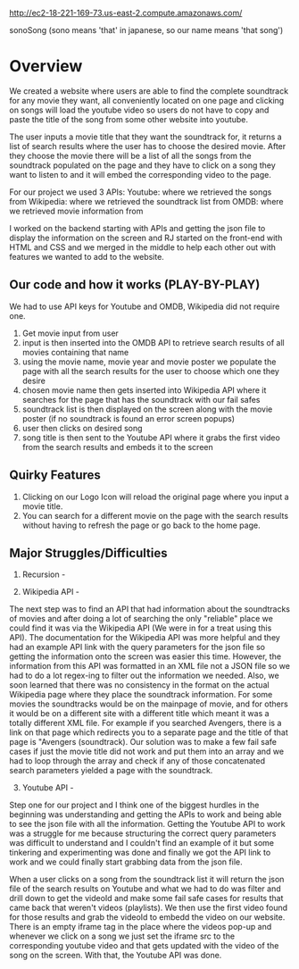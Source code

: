 http://ec2-18-221-169-73.us-east-2.compute.amazonaws.com/

sonoSong (sono means 'that' in japanese, so our name means 'that song')

# Overview

We created a website where users are able to find the complete soundtrack for any movie they want, all conveniently located on one page and clicking on songs will load the youtube video so users do not have to copy and paste the title of the song from some other website into youtube.

The user inputs a movie title that they want the soundtrack for, it returns a list of search results where the user has to choose the desired movie. After they choose the movie there will be a list of all the songs from the soundtrack populated on the page and they have to click on a song they want to listen to and it will embed the corresponding video to the page.

For our project we used 3 APIs: 
    Youtube: where we retrieved the songs from
    Wikipedia: where we retrieved the soundtrack list from
    OMDB: where we retrieved movie information from

I worked on the backend starting with APIs and getting the json file to display the information on the screen and RJ started on the front-end with HTML and CSS and we merged in the middle to help each other out with features we wanted to add to the website.

## Our code and how it works (PLAY-BY-PLAY)

We had to use API keys for Youtube and OMDB, Wikipedia did not require one.

1. Get movie input from user  
2. input is then inserted into the OMDB API to retrieve search results of all movies containing that name 
3. using the movie name, movie year and movie poster we populate the page with all the search results for the user to choose which one they desire 
4. chosen movie name then gets inserted into Wikipedia API where it searches for the page that has the soundtrack with our fail safes 
5. soundtrack list is then displayed on the screen along with the movie poster (if no soundtrack is found an error screen popups) 
6. user then clicks on desired song 
7. song title is then sent to the Youtube API where it grabs the first video from the search results and embeds it to the screen

## Quirky Features

1. Clicking on our Logo Icon will reload the original page where you input a movie title.
2. You can search for a different movie on the page with the search results without having to refresh the page or go back to the home page.

## Major Struggles/Difficulties

1. Recursion - 

2. Wikipedia API - 

The next step was to find an API that had information about the soundtracks of movies and after doing a lot of searching the only "reliable" place we could find it was via the Wikipedia API (We were in for a treat using this API). The documentation for the Wikipedia API was more helpful and they had an example API link with the query parameters for the json file so getting the information onto the screen was easier this time. However, the information from this API was formatted in an XML file not a JSON file so we had to do a lot regex-ing to filter out the information we needed. Also, we soon learned that there was no consistency in the format on the actual Wikipedia page where they place the soundtrack information. For some movies the soundtracks would be on the mainpage of movie, and for others it would be on a different site with a different title which meant it was a totally different XML file. For example if you searched Avengers, there is a link on that page which redirects you to a separate page and the title of that page is "Avengers (soundtrack). Our solution was to make a few fail safe cases if just the movie title did not work and put them into an array and we had to loop through the array and check if any of those concatenated search parameters yielded a page with the soundtrack. 

3. Youtube API - 

Step one for our project and I think one of the biggest hurdles in the beginning was understanding and getting the APIs to work and being able to see the json file with all the information. Getting the Youtube API to work was a struggle for me because structuring the correct query parameters was difficult to understand and I couldn't find an example of it but some tinkering and experimenting was done and finally we got the API link to work and we could finally start grabbing data from the json file. 

When a user clicks on a song from the soundtrack list it will return the json file of the search results on Youtube and what we had to do was filter and drill down to get the videoId and make some fail safe cases for results that came back that weren't videos (playlists). We then use the first video found for those results and grab the videoId to embedd the video on our website. There is an empty iframe tag in the place where the videos pop-up and whenever we click on a song we just set the iframe src to the corresponding youtube video and that gets updated with the video of the song on the screen. With that, the Youtube API was done.


